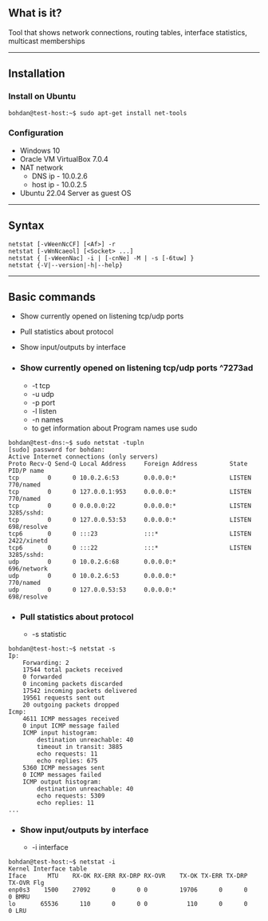 ## What is it?

Tool that shows network connections, routing tables, interface statistics, multicast memberships

***
## Installation

### Install on Ubuntu 
```
bohdan@test-host:~$ sudo apt-get install net-tools
```

### Configuration
- Windows 10
- Oracle VM VirtualBox 7.0.4
- NAT network
	- DNS ip    - 10.0.2.6
	- host ip   - 10.0.2.5
- Ubuntu 22.04 Server as guest OS

***
## Syntax

```
netstat [-vWeenNcCF] [<Af>] -r
netstat [-vWnNcaeol] [<Socket> ...]
netstat { [-vWeenNac] -i | [-cnNe] -M | -s [-6tuw] }
netstat {-V|--version|-h|--help}
```

***
## Basic commands

- Show currently opened on listening tcp/udp ports
- Pull statistics about protocol
- Show input/outputs by interface

- ###  Show currently opened on listening tcp/udp ports ^7273ad
	- -t tcp 
	- -u udp 
	- -p port
	- -l listen
	- -n names
	- to get information about Program names use sudo 
```
bohdan@test-dns:~$ sudo netstat -tupln
[sudo] password for bohdan:
Active Internet connections (only servers)
Proto Recv-Q Send-Q Local Address     Foreign Address         State       PID/P name
tcp        0      0 10.0.2.6:53       0.0.0.0:*               LISTEN      770/named
tcp        0      0 127.0.0.1:953     0.0.0.0:*               LISTEN      770/named
tcp        0      0 0.0.0.0:22        0.0.0.0:*               LISTEN      3285/sshd: 
tcp        0      0 127.0.0.53:53     0.0.0.0:*               LISTEN      698/resolve
tcp6       0      0 :::23             :::*                    LISTEN      2422/xinetd
tcp6       0      0 :::22             :::*                    LISTEN      3285/sshd: 
udp        0      0 10.0.2.6:68       0.0.0.0:*                           696/network
udp        0      0 10.0.2.6:53       0.0.0.0:*                           770/named
udp        0      0 127.0.0.53:53     0.0.0.0:*                           698/resolve
```

- ### Pull statistics about protocol
	- -s statistic
```
bohdan@test-host:~$ netstat -s
Ip:
    Forwarding: 2
    17544 total packets received
    0 forwarded
    0 incoming packets discarded
    17542 incoming packets delivered
    19561 requests sent out
    20 outgoing packets dropped
Icmp:
    4611 ICMP messages received
    0 input ICMP message failed
    ICMP input histogram:
        destination unreachable: 40
        timeout in transit: 3885
        echo requests: 11
        echo replies: 675
    5360 ICMP messages sent
    0 ICMP messages failed
    ICMP output histogram:
        destination unreachable: 40
        echo requests: 5309
        echo replies: 11
...
```

- ### Show input/outputs by interface
	- -i interface
```
bohdan@test-host:~$ netstat -i
Kernel Interface table
Iface      MTU    RX-OK RX-ERR RX-DRP RX-OVR    TX-OK TX-ERR TX-DRP TX-OVR Flg
enp0s3    1500    27092      0      0 0         19706      0      0      0 BMRU
lo       65536      110      0      0 0           110      0      0      0 LRU
```